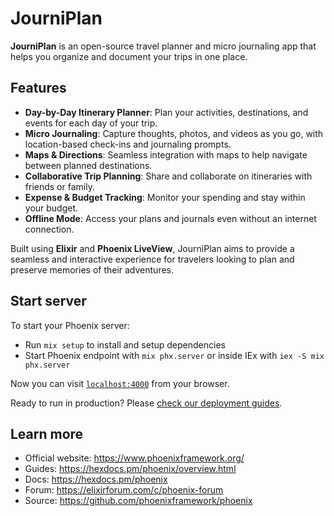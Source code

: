 # JourniPlan

**JourniPlan** is an open-source travel planner and micro journaling app that helps you organize and document your trips in one place. 

## Features
- **Day-by-Day Itinerary Planner**: Plan your activities, destinations, and events for each day of your trip.
- **Micro Journaling**: Capture thoughts, photos, and videos as you go, with location-based check-ins and journaling prompts.
- **Maps & Directions**: Seamless integration with maps to help navigate between planned destinations.
- **Collaborative Trip Planning**: Share and collaborate on itineraries with friends or family.
- **Expense & Budget Tracking**: Monitor your spending and stay within your budget.
- **Offline Mode**: Access your plans and journals even without an internet connection.

Built using **Elixir** and **Phoenix LiveView**, JourniPlan aims to provide a seamless and interactive experience for travelers looking to plan and preserve memories of their adventures.

## Start server 

To start your Phoenix server:

  * Run `mix setup` to install and setup dependencies
  * Start Phoenix endpoint with `mix phx.server` or inside IEx with `iex -S mix phx.server`

Now you can visit [`localhost:4000`](http://localhost:4000) from your browser.

Ready to run in production? Please [check our deployment guides](https://hexdocs.pm/phoenix/deployment.html).

## Learn more

  * Official website: https://www.phoenixframework.org/
  * Guides: https://hexdocs.pm/phoenix/overview.html
  * Docs: https://hexdocs.pm/phoenix
  * Forum: https://elixirforum.com/c/phoenix-forum
  * Source: https://github.com/phoenixframework/phoenix
